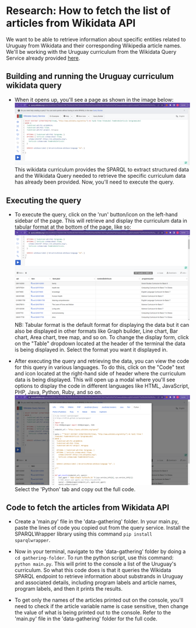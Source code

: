 # Research: How to fetch the list of articles from Wikidata API

We want to be able to retrieve information about specific entities related to Uruguay from Wikidata and their corresponding Wikipedia article names. We'll be working with the Uruguay curriculum from the Wikidata Query Service already provided [here](https://w.wiki/7Zge).


## Building and running the Uruguay curriculum wikidata query

- When it opens up, you'll see a page as shown in the image below:
![Uruguay Curriculum Wikidata Query](Wikidata-Query.png) 
 This wikidata curriculum provides the SPARQL to extract structured data and the Wikidata Query needed to retrieve the specific curriculum data has already been provided. Now, you'll need to execute the query.


## Executing the query

- To execute the query, click on the 'run' button/icon on the left-hand sidebar of the page. This will retrieve and display the curriculum data in tabular format at the bottom of the page, like so:
![Uruguay Curriculum Wikidata Query](Execute-Wikidata-Query.png) 
 NB: Tabular format is the default format for displaying the data but it can also be displayed in other formats like Graph builder, Line chart, Bar chart, Area chart, tree map, and so on. To change the display form, click on the "Table" dropdown located at the header of the terminal the data is being displayed in. Select the format you want it displayed in.

- After executing the query and retrieving the data, you can view the code for this query in various languages. To do this, click on the "Code" text and icon located at the right-hand side of header where the curriculum data is being displayed. This will open up a modal where you'll see options to display the code in different languages like HTML, JavaScript, PHP, Java, Python, Ruby, and so on.
![Python Curriculum Wikidata Query](Python-Wikidata-Query.png) 
Select the 'Python' tab and copy out the full code.


## Code to fetch the articles from Wikidata API

- Create a 'main.py' file in the 'data-gathering' folder. In your main.py, paste the lines of code you copied out from the query service.
Install the SPARQLWrapper library using this command `pip install sparqlwrapper`.

- Now in your terminal, navigate to the 'data-gathering' folder by doing a `cd gathering-folder`. To run the python script, use this command: `python main.py`. This will print to the console a list of the Uruguay's curriculum. So what this code does is that it queries the Wikidata SPARQL endpoint to retrieve information about substrands in Uruguay and associated details, including program labels and article names, program labels, and then it prints the results.

- To get only the names of the articles printed out on the console, you'll need to check if the article variable name is case sensitive, then change the value of what is being printed out to the console. Refer to the 'main.py' file in the 'data-gathering' folder for the full code.
